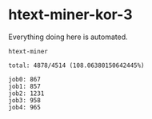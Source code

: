 # htext-miner-kor-3

Everything doing here is automated.

```
htext-miner

total: 4878/4514 (108.06380150642445%)

job0: 867
job1: 857
job2: 1231
job3: 958
job4: 965
```